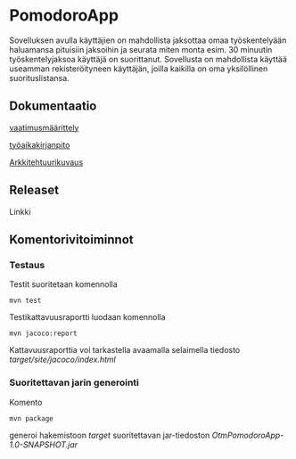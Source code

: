 # PomodoroApp

Sovelluksen avulla käyttäjien on mahdollista jaksottaa omaa työskentelyään haluamansa pituisiin jaksoihin ja seurata miten monta esim. 30 minuutin työskentelyjaksoa käyttäjä on suorittanut. Sovellusta on mahdollista käyttää useamman rekisteröityneen käyttäjän, joilla kaikilla on oma yksilöllinen suorituslistansa.

## Dokumentaatio

[vaatimusmäärittely](https://github.com/Aleksipa/ot-harjoitustyo/blob/master/dokumentaatio/vaatimusmaarittely.md)


[työaikakirjanpito](https://github.com/Aleksipa/ot-harjoitustyo/blob/master/dokumentaatio/tuntikirjanpito.md)

[Arkkitehtuurikuvaus](https://github.com/Aleksipa/ot-harjoitustyo/blob/master/dokumentaatio/arkkitehtuuri.md)

## Releaset

Linkki

## Komentorivitoiminnot

### Testaus

Testit suoritetaan komennolla

```
mvn test
```

Testikattavuusraportti luodaan komennolla

```
mvn jacoco:report
```

Kattavuusraporttia voi tarkastella avaamalla selaimella tiedosto _target/site/jacoco/index.html_

### Suoritettavan jarin generointi

Komento

```
mvn package
```

generoi hakemistoon _target_ suoritettavan jar-tiedoston _OtmPomodoroApp-1.0-SNAPSHOT.jar_